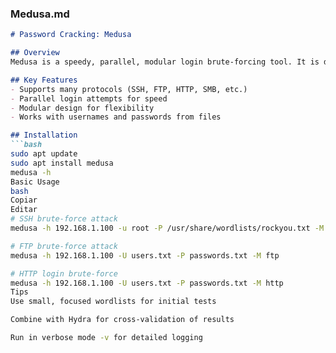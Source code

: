 ### **Medusa.md**
```markdown
# Password Cracking: Medusa

## Overview
Medusa is a speedy, parallel, modular login brute-forcing tool. It is designed for penetration testers to automate login attacks against multiple services efficiently.

## Key Features
- Supports many protocols (SSH, FTP, HTTP, SMB, etc.)
- Parallel login attempts for speed
- Modular design for flexibility
- Works with usernames and passwords from files

## Installation
```bash
sudo apt update
sudo apt install medusa
medusa -h
Basic Usage
bash
Copiar
Editar
# SSH brute-force attack
medusa -h 192.168.1.100 -u root -P /usr/share/wordlists/rockyou.txt -M ssh

# FTP brute-force attack
medusa -h 192.168.1.100 -U users.txt -P passwords.txt -M ftp

# HTTP login brute-force
medusa -h 192.168.1.100 -U users.txt -P passwords.txt -M http
Tips
Use small, focused wordlists for initial tests

Combine with Hydra for cross-validation of results

Run in verbose mode -v for detailed logging